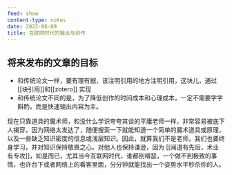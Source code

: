 ```yaml
---
feed: show
content-type: notes
date: 2022-06-09
title: 互联网时代的输出与创作
---
```


## 将来发布的文章的目标

- 和传统论文一样，要有理有据，该注明引用的地方注明引用，这块儿，通过 [[块引用]]和[[zotero]] 实现
- 和传统论文不同的是，为了降低创作的时间成本和心理成本，一定不需要字字斟酌，而是快速输出内容为主。

现在只靠道具的魔术师，和没什么学识夸夸其谈的平庸老师一样，非常容易被底下人揭穿，因为网络太发达了，随便搜索一下就能知道一个简单的魔术道具或原理，以及一些缺乏知识密度的信息或浅层知识。因此，就算我们不是老师，我们也要终身学习，并对知识保持敬畏之心。对他人也保持谦逊，因为 [[闻道有先后，术业有专攻]]，如是而已，尤其当今互联网时代，谁都别嘚瑟，一个做不到极致的事情，也许台下或者网络上的看客里面，分分钟就能找出一个姿势水平秒杀你的人。
